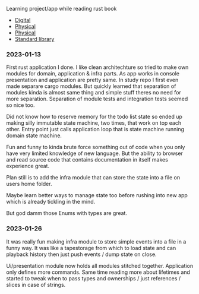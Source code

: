 Learning project/app while reading rust book

- [Digital](https://doc.rust-lang.org/book/)
- [Physical](https://dokumen.pub/the-rust-programming-language-covers-rust-2018-1718500440-9781718500440-v-2362593.html)
- [Physical](https://www.lehmanns.ch/shop/mathematik-informatik/48223839-9781718500440-the-rust-programming-language)
- [Standard library](https://doc.rust-lang.org/std/)

### 2023-01-13
First rust application I done. I like clean architechture so tried to make
own modules for domain, application & infra parts. As app works in console
presentation and application are pretty same. In study repo I first even
made separare cargo modules. But quickly learned that separation of modules
kinda is almost same thing and simple stuff theres no need for more
separation. Separation of module tests and integration tests seemed so
nice too.

Did not know how to reserve memory for the todo list state so ended up
making silly immutable state machine, two times, that work on top each
other. Entry point just calls application loop that is state machine
running domain state machine.

Fun and funny to kinda brute force something out of code when you only have
very limited knowledge of new language. But the ability to browser and read
source code that contains documentation in itself makes experience great.

Plan still is to add the infra module that can store the state into
a file on users home folder.

Maybe learn better ways to manage state too before rushing into new app
which is already tickling in the mind.

But god damm those Enums with types are great.

### 2023-01-26
It was really fun making infra module to store simple events into a file
in a funny way. It was like a tapestorage from which to load state and
can playback history then just push events / dump state on close.

Ui/presentation module now holds all modules stitched together. Application
only defines more commands. Same time reading more about lifetimes and
started to tweak when to pass types and ownerships / just references /
slices in case of strings.
